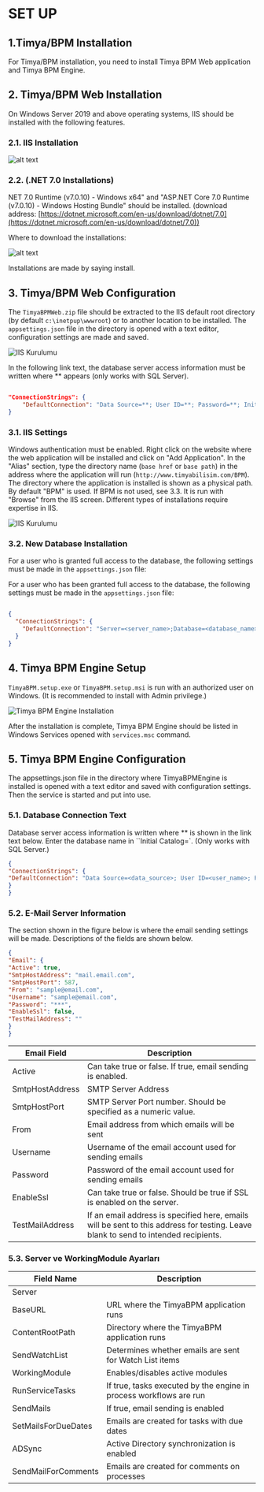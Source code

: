 
# SET UP 

## 1.Timya/BPM Installation
For Timya/BPM installation, you need to install Timya BPM Web application and Timya BPM Engine.

## 2. Timya/BPM Web Installation
On Windows Server 2019 and above operating systems, IIS should be installed with the following features.

### 2.1. IIS Installation

![alt text](/iss.png)

### 2.2. (.NET 7.0 Installations)
NET 7.0 Runtime (v7.0.10) - Windows x64" and "ASP.NET Core 7.0 Runtime (v7.0.10) - Windows Hosting Bundle" should be installed. (download address: [https://dotnet.microsoft.com/en-us/download/dotnet/7.0](https://dotnet.microsoft.com/en-us/download/dotnet/7.0))

Where to download the installations:

![alt text](/NET7.png)

Installations are made by saying install.

## 3. Timya/BPM Web Configuration

The `TimyaBPMWeb.zip` file should be extracted to the IIS default root directory (by default `c:\inetpup\wwwroot`) or to another location to be installed. The `appsettings.json` file in the directory is opened with a text editor, configuration settings are made and saved.

![IIS Kurulumu](/web.png)

In the following link text, the database server access information must be written where ** appears (only works with SQL Server).

```json

"ConnectionStrings": {
    "DefaultConnection": "Data Source=**; User ID=**; Password=**; Initial Catalog=**; TrustServerCertificate=True"
}

```


### 3.1. IIS Settings

Windows authentication must be enabled. Right click on the website where the web application will be installed and click on "Add Application". In the "Alias" section, type the directory name (`base href` or `base path`) in the address where the application will run (`http://www.timyabilisim.com/BPM`). The directory where the application is installed is shown as a physical path. By default "BPM" is used. If BPM is not used, see 3.3. It is run with "Browse" from the IIS screen. Different types of installations require expertise in IIS.


![IIS Kurulumu](/ISSayarları.png)


### 3.2. New Database Installation

For a user who is granted full access to the database, the following settings must be made in the `appsettings.json` file:

For a user who has been granted full access to the database, the following settings must be made in the `appsettings.json` file:

```json

{
  "ConnectionStrings": {
    "DefaultConnection": "Server=<server_name>;Database=<database_name>;Trusted_Connection=True;MultipleActiveResultSets=true"
  }
}

```


## 4. Timya BPM Engine Setup

`TimyaBPM.setup.exe` or `TimyaBPM.setup.msi` is run with an authorized user on Windows. (It is recommended to install with Admin privilege.)

![Timya BPM Engine Installation](/enginekurulum.png)

After the installation is complete, Timya BPM Engine should be listed in Windows Services opened with `services.msc` command.

## 5. Timya BPM Engine Configuration	

The appsettings.json file in the directory where TimyaBPMEngine is installed is opened with a text editor and saved with configuration settings. Then the service is started and put into use.

### 5.1. Database Connection Text

Database server access information is written where ** is shown in the link text below. Enter the database name in ``Initial Catalog=`. (Only works with SQL Server.)


```json
{
"ConnectionStrings": {
"DefaultConnection": "Data Source=<data_source>; User ID=<user_name>; Password=<password>; Initial Catalog=<initial_catalog>; TrustServerCertificate=True"
}
}
```

### 5.2. E-Mail Server Information

The section shown in the figure below is where the email sending settings will be made. Descriptions of the fields are shown below.


```json
{
"Email": {
"Active": true,
"SmtpHostAddress": "mail.email.com",
"SmtpHostPort": 587,
"From": "sample@email.com",
"Username": "sample@email.com",
"Password": "***",
"EnableSsl": false,
"TestMailAddress": ""
}
}
```


| Email Field         | Description                                                                                   |
|---------------------|----------------------------------------------------------------------------------------------|
| Active              | Can take true or false. If true, email sending is enabled.                                     |
| SmtpHostAddress     | SMTP Server Address                                                                           |
| SmtpHostPort        | SMTP Server Port number. Should be specified as a numeric value.                               |
| From                | Email address from which emails will be sent                                                  |
| Username            | Username of the email account used for sending emails                                          |
| Password            | Password of the email account used for sending emails                                          |
| EnableSsl           | Can take true or false. Should be true if SSL is enabled on the server.                        |
| TestMailAddress     | If an email address is specified here, emails will be sent to this address for testing. Leave blank to send to intended recipients. |




### 5.3. Server ve WorkingModule Ayarları	


| Field Name             | Description                                                                                       |
|------------------------|---------------------------------------------------------------------------------------------------|
| Server                 |                                                                                                   |
| BaseURL                | URL where the TimyaBPM application runs                                                          |
| ContentRootPath        | Directory where the TimyaBPM application runs                                                     |
| SendWatchList          | Determines whether emails are sent for Watch List items                                           |
| WorkingModule          | Enables/disables active modules                                                                   |
| RunServiceTasks        | If true, tasks executed by the engine in process workflows are run                                 |
| SendMails              | If true, email sending is enabled                                                                 |
| SetMailsForDueDates    | Emails are created for tasks with due dates                                                       |
| ADSync                 | Active Directory synchronization is enabled                                                      |
| SendMailForComments    | Emails are created for comments on processes                                                      |





 
